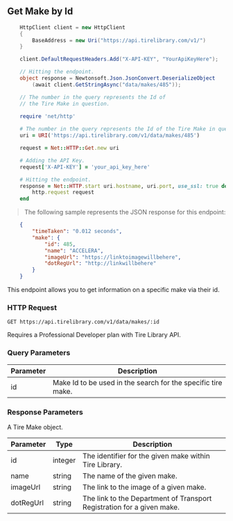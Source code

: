 ## Get Make by Id

```csharp
    HttpClient client = new HttpClient
    {
        BaseAddress = new Uri("https://api.tirelibrary.com/v1/")
    }

    client.DefaultRequestHeaders.Add("X-API-KEY", "YourApiKeyHere");

    // Hitting the endpoint.
    object response = Newtonsoft.Json.JsonConvert.DeserializeObject
        (await client.GetStringAsync("data/makes/485"));

    // The number in the query represents the Id of 
    // the Tire Make in question.
```

```ruby
    require 'net/http'
    
    # The number in the query represents the Id of the Tire Make in question.
    uri = URI('https://api.tirelibrary.com/v1/data/makes/485')

    request = Net::HTTP::Get.new uri

    # Adding the API Key.
    request['X-API-KEY'] = 'your_api_key_here'

    # Hitting the endpoint.
    response = Net::HTTP.start uri.hostname, uri.port, use_ssl: true do |http|
        http.request request
    end
```

> The following sample represents the JSON response for this endpoint:

```json
    {
        "timeTaken": "0.012 seconds",
        "make": {
            "id": 485,
            "name": "ACCELERA",
            "imageUrl": "https://linktoimagewillbehere",
            "dotRegUrl": "http://linkwillbehere"
        } 
    }
```

This endpoint allows you to get information on a specific make via their id.

### HTTP Request

`GET
https://api.tirelibrary.com/v1/data/makes/:id`

<aside class="notice">
Requires a Professional Developer plan with Tire Library API.
</aside>

### Query Parameters

Parameter | Description
--------- | -----------
id | Make Id to be used in the search for the specific tire make.

### Response Parameters

A Tire Make object.

Parameter | Type | Description
--------- | ---- | -----------
id | integer | The identifier for the given make within Tire Library.
name | string | The name of the given make.
imageUrl | string | The link to the image of a given make.
dotRegUrl | string | The link to the Department of Transport Registration for a given make.